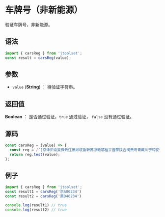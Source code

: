 

# 车牌号（非新能源）

验证车牌号，非新能源。

## 语法

```js
import { carsReg } from 'jtoolset';
const result = carsReg(value);
```

## 参数

- `value` (**String**) ： 待验证字符串。

## 返回值

**Boolean** ： 是否通过验证，`true` 通过验证， `false` 没有通过验证。

## 源码

```js
const carsReg = (value) => {
  const reg = /^[京津沪渝冀豫云辽黑湘皖鲁新苏浙赣鄂桂甘晋蒙陕吉闽贵粤青藏川宁琼使领][A-HJ-NP-Z][A-HJ-NP-Z0-9]{4}[A-HJ-NP-Z0-9挂学警港澳]$/;
  return reg.test(value);
};
```

## 例子

```js
import { carsReg } from 'jtoolset';
const result1 = carsReg('京A00234')
const result2 = carsReg('黑D46234')

console.log(result1) // true
console.log(result2) // true
```
